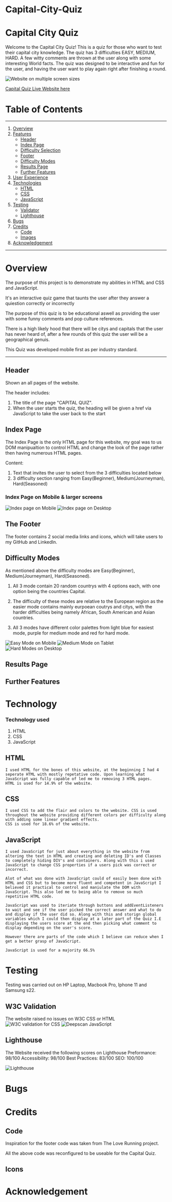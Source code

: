 # Capital-City-Quiz

# Capital City Quiz

Welcome to the Capital City Quiz! This is a quiz for those who want to test their capital city knowledge. The quiz has 3 difficulties EASY, MEDIUM, HARD. A few witty comments are thrown at the user along with some interesting World facts. The quiz was designed to be interactive and fun for the user, and having the user want to play again right after finishing a round.

![Website on multiple screen sizes](../Capital-City-Quiz/assets/images/readMe-images/Am%20I%20Responsive_.png)

[Capital Quiz Live Website here](https://patrickmurphy22.github.io/Capital-City-Quiz/)

# Table of Contents

____

1. [Overview](#overview)
2. [Features](#features)  
    * [Header](#the-header)
    * [Index Page](#index-page)
    * [Difficulty Selection](#difficulty-selction)
    * [Footer](#footer)
    * [Difficulty Modes](#difficulty-modes)
    * [Results Page](#result-page)
    * [Further Features](#further-features)
3. [User Experience](#user-experience)
4. [Technologies](#technologies)
    * [HTML](#html) 
    * [CSS](#css)
    * [JavaScript](#javascript)
5. [Testing](#testing)
    * [Validator](#w3c-validator)
    * [Lighthouse](#lighthouse)
6. [Bugs](#bugs) 
7. [Credits](#credits)
    * [Code](#code)
    * [Images](#images)
8. [Acknowledgement](#acknowledgement)

---
# Overview

The purpose of this project is to demonstrate my abilities in HTML and CSS and JavaScript. 

It's an interactive quiz game that taunts the user after they answer a quiestion correctly or incorrectly  

The purpose of this quiz is to be educational aswell as providing the user with some funny comments and pop culture references.

There is a high likely hood that there will be citys and capitals that the user has never heard of, after a few rounds of this quiz the user will be a geographical genuis.

This Quiz was developed mobile first as per industry standard.

---

## Header

  Shown an all pages of the website.
  
  The header includes:
  
1. The title of the page "CAPITAL QUIZ".
2. When the user starts the quiz, the heading will be given a href via JavaScript to take the user back to the start

## Index Page 

   The Index Page is the only HTML page for this website, my goal was to us DOM manipualtion to control HTML and change the look of the page rather then having numerous HTML pages.

   Content: 
   1. Text that invites the user to select from the 3 difficulties located below
   2. 3 difficulty section ranging from Easy(Beginner), Medium(Journeyman), Hard(Seasoned)
   
### Index Page on Mobile & larger screens

![Index page on Mobile](../Capital-City-Quiz/assets/images/readMe-images/homepage-mobile.png)
![Index page on Desktop](../Capital-City-Quiz/assets/images/readMe-images/homepage-large-screen.png)


## The Footer

The footer contains 2 social media links and icons, which will take users to my GitHub and LinkedIn.


## Difficulty Modes

As mentioned above the difficulty modes are Easy(Beginner), Medium(Journeyman), Hard(Seasoned).

1. All 3 mode contain 20 random countrys with 4 options each, with one option being the countries Capital.

2. The difficulty of these modes are relative to the European region as the easier mode contains mainly eurpoean coutrys
    and citys, with the harder difficulties being namely African, South American and Asian countries.

3. All 3 modes have different color palettes from light blue for easiest mode, purple for medium mode and red for hard mode.


![Easy Mode on Mobile](../Capital-City-Quiz/assets/images/readMe-images/quiz-large-mobile.png)
![Medium Mode on Tablet](../Capital-City-Quiz/assets/images/readMe-images/medium-mode.png)
![Hard Modes on Desktop](../Capital-City-Quiz/assets/images/readMe-images/quiz-large-screen.png)

## Results Page

## Further Features 

# Technology 

### Technology used 

1. HTML
2. CSS 
2. JavaScript


## HTML 

    I used HTML for the bones of this website, at the beginning I had 4 seperate HTML with mostly repetative code. Upon learning what JavaScript was fully capable of led me to removing 3 HTML pages.
    HTML is used for 14.9% of the website. 

## CSS 

    I used CSS to add the flair and colors to the website. CSS is used throughout the website providing different colors per difficulty along with adding some linear gradient effects.
    CSS is used for 18.6% of the website.

## JavaScript

    I used JavaScript for just about everything in the website from altering the text in HTML and creating and deleting ID's and Classes to completely hiding DIV's and containers. Along with this i used JavaScript to change CSS properties if a users pick was correct or incorrect.

    Alot of what was done with JavaScript could of easily been done with HTML and CSS but to become more fluent and competent in JavaScript I believed it practical to control and maniulate the DOM with JavaScript. This also led me to being able to remove so much repetitive HTML code.

    JavaScript was used to iteriate through buttons and addEventListeners to wait and see if the user picked the correct answer and what to do and display if the user did so. Along with this and storign global variables which I could then display at a later part of the Quiz I.E displaying the users score at the end then picking what comment to display depending on the user's score.

    However there are parts of the code which I believe can reduce when I get a better grasp of JavaScript.
    
    JavaScript is used for a majority 66.5%


# Testing

Testing was carried out on HP Laptop, Macbook Pro, Iphone 11 and Samsung s22.

 ## W3C Validation
 The website raised no issues on W3C CSS or HTML 
 ![W3C validation for CSS](../Capital-City-Quiz/assets/images/readMe-images/W3C%20CSS%20Validator%20results%20for%20TextArea%20(CSS%20level%203%20%2B%20SVG).png)
 ![Deepscan JavaScript](../Capital-City-Quiz/assets/images/readMe-images/Dashboard%20_%20DeepScan.png)

## Lighthouse
 The Website received the following scores on Lighthouse
    Preformance: 98/100
    Accessibility: 98/100
    Best Practices: 83/100
    SEO: 100/100

 ![Lighthouse](../Capital-City-Quiz/assets/images/readMe-images/lighthouse.png)

# Bugs 


# Credits

## Code


Inspiration for the footer code was taken from The Love Running project.

All the above code was reconfigured to be useable for the Capital Quiz.

## Icons


# Acknowledgement






   
